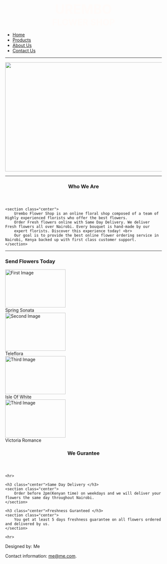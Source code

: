 <head lang="en">
    <meta charset="UTF-8">
    <title>
        HOME
    </title>
    <link type="text/css" href="StyleSheet.css" rel="stylesheet">
    <script type="javascript" src="SiteScripts.js"></script>
</head>
<body>

<h2 style="font-size: 3.0em; color: #fffbf9; text-align: center; margin:0;">UREMBO</h2>
<h3 style="font-size: 2.0em; color: #fffbf9; text-align: center; margin:0;">FLOWER SHOP</h3>
<nav>
    <ul>
        <li><a href="home.html">Home</a></li>
        <li><a href="our_products.html">Products</a></li>
        <li><a href="about_us.html">About Us</a></li>
        <li><a href="contact_us.html">Contact Us</a> </li>
    </ul>
</nav>

<hr>

<img name="slide" src="SiteImages/lilies.jpg" height="350" width="900">

<hr>

<article>
    <header>
        <h3 class="center">Who We Are</h3>
    </header>

    <section class="center">
        Urembo Flower Shop is an online floral shop composed of a team of Highly experienced florists who offer the best flowers.
        Order Fresh flowers online with Same Day Delivery. We deliver Fresh flowers all over Nairobi. Every bouquet is hand-made by our
        expert florists. Discover this experience today! <br>
        Our goal is to provide the best online flower ordering service in Nairobi, Kenya backed up with first class customer support.
    </section>
</article>

<hr>

<h3 class="center">Send Flowers Today</h3>

<div class="images">
    <a target="_blank" href="#">
        <img src="SiteImages/display%20_1.jpg" alt="First Image" height="122" width="194">
    </a>
    <div class="description">Spring Sonata</div>
</div>
<div class="images">
    <a target="_blank" href="#">
        <img src="SiteImages/display_2.jpg" alt="Second Image" height="122" width="194">
    </a>
    <div class="description">Teleflora</div>
</div>
<div class="images">
    <a target="_blank" href="#">
        <img src="SiteImages/display_3.jpg" alt="Third Image" height="122" width="194">
    </a>
    <div class="description">Isle Of White</div>
</div>

<div class="images">
    <a target="_blank" href="#">
        <img src="SiteImages/display_4.jpg" alt="Third Image" height="122" width="194">
    </a>
    <div class="description">Victoria Romance</div>
</div>

<article>
    <header>
        <h3 class="center">We Gurantee </h3>
    </header>

    <hr>

    <h3 class="center">Same Day Delivery </h3>
    <section class="center">
        Order before 2pm(Kenyan time) on weekdays and we will deliver your flowers the same day throughout Nairobi.
    </section>

    <h3 class="center">Freshness Guranteed </h3>
    <section class="center">
        You get at least 5 days freshness guarantee on all flowers ordered and delivered by us.
    </section>

    <hr>

</article>

<footer class="center" style="display: inline;">
    <p>Designed by: Me</p>
    <p>Contact information: <a href="mailto:me@me.com">
        me@me.com</a>.</p>
</footer>





<script language="JavaScript">
    var i = 0;
    var path = new Array();

    // LIST OF IMAGES
    path[0] = "SiteImages/lilies.jpg";
    path[1] = "SiteImages/flowers_1.jpg";
    path[2] = "SiteImages/flowers_2.jpg";
    path[3] = "SiteImages/flowers_3.jpg";
    path[4] = "SiteImages/flowers_4.jpg";
    path[5] = "SiteImages/flowers_5.jpg";

    function SwapImage()
    {
        document.slide.src = path[i];
        if(i < path.length - 1) i++; else i = 0;
        setTimeout("SwapImage()",3000);
    }
    window.onload=SwapImage;
</script>

</body>
